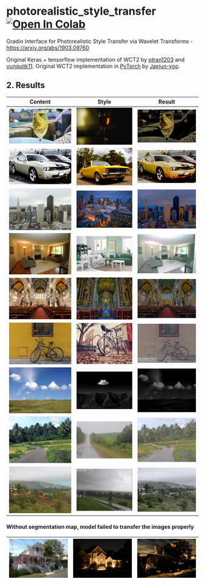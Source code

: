 # photorealistic_style_transfer  <a href="https://colab.research.google.com/github/gina6/WCT2-Gradio-Interface/master/WCT2-Gradio-Interface.ipynb" target="_parent"><img src="https://camo.githubusercontent.com/52feade06f2fecbf006889a904d221e6a730c194/68747470733a2f2f636f6c61622e72657365617263682e676f6f676c652e636f6d2f6173736574732f636f6c61622d62616467652e737667" alt="Open In Colab" data-canonical-src="https://colab.research.google.com/assets/colab-badge.svg"></a>

Gradio Interface for Photorealistic Style Transfer via Wavelet Transforms - https://arxiv.org/abs/1903.09760

Original Keras + tensorflow implementation of WCT2 by [ptran1203](https://github.com/ptran1203) and [vunquitk11](https://github.com/vunquitk11). Original WCT2 implementation in [PyTorch](https://github.com/clovaai/WCT2) by [Jaejun-yoo](https://github.com/jaejun-yoo).


## 2. Results

| Content | Style | Result |
|--|--|--|
|![c1](/examples/input/in17.png)|![g1](/examples/style/tar17.png)| ![g1](/examples/output/out17.png) |
|![c1](/examples/input/in29.png)|![g1](/examples/style/tar29.png)| ![g1](/examples/output/out29.png) |
|![c1](/examples/input/in31.png)|![g1](/examples/style/tar31.png)| ![g1](/examples/output/out31.png) |
|![c1](/examples/input/in35.png)|![g1](/examples/style/tar35.png)| ![g1](/examples/output/out35.png) |
|![c1](/examples/input/in39.png)|![g1](/examples/style/tar39.png)| ![g1](/examples/output/out39.png) |
|![c1](/examples/input/in43.png)|![g1](/examples/style/tar43.png)| ![g1](/examples/output/out43.png) |
|![c1](/examples/input/in46.png)|![g1](/examples/style/tar46.png)| ![g1](/examples/output/out46.png) |
|![c1](/examples/input/in52.png)|![g1](/examples/style/tar52.png)| ![g1](/examples/output/out52.png) |
|![c1](/examples/input/in55.png)|![g1](/examples/style/tar55.png)| ![g1](/examples/output/out55.png) |

#### Without segmentation map, model failed to transfer the images properly
|![c1](/examples/input/in20.png)|![g1](/examples/style/tar20.png)| ![g1](/examples/output/out20.png) |
|--|--|--|
